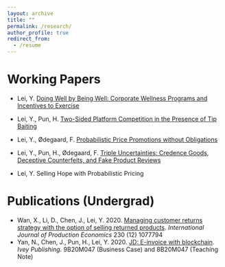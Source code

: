 ```yaml
---
layout: archive
title: ""
permalink: /research/
author_profile: true
redirect_from:
  - /resume
---
```



Working Papers 
======
* Lei, Y. [Doing Well by Being Well: Corporate Wellness Programs and Incentives to Exercise](https://drive.google.com/file/d/1mIPObDti98zI20nlsvEkxD_eUeNMAHg2/view?usp=sharing)

* Lei, Y., Pun, H. [Two-Sided Platform Competition in the Presence of Tip Baiting](https://drive.google.com/file/d/1ZmX9Q66YKCj2MBsvnAKfN4YGWiTCkwW8/view?usp=sharing)

* Lei, Y., Ødegaard, F. [Probabilistic Price Promotions without Obligations](https://drive.google.com/file/d/1dvGQ0saUXu3etoZIE0KbY6QHL2df0TZt/view?usp=sharing) 
 
* Lei, Y., Pun, H., Ødegaard, F. [Triple Uncertainties: Credence Goods, Deceptive Counterfeits, and Fake Product Reviews](https://papers.ssrn.com/sol3/papers.cfm?abstract_id=3915087) 

* Lei, Y. Selling Hope with Probabilistic Pricing 



Publications (Undergrad)
======
* Wan, X., Li, D., Chen, J., Lei, Y. 2020. [Managing customer returns strategy with the option of selling returned products](https://www.sciencedirect.com/science/article/pii/S0925527320301717). *International Journal of Production Economics* 230 (12) 1077794
* Yan, N., Chen, J., Pun, H., Lei, Y. 2020. [JD: E-invoice with blockchain](https://www.iveypublishing.ca/s/product/jd-einvoice-with-blockchain/01t5c00000CwqpbAAB). *Ivey Publishing*. 9B20M047 (Business Case) and 8B20M047 (Teaching Note)

  
